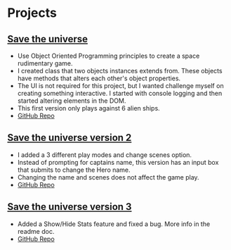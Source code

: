 # Projects

## [Save the universe](https://save-the-universe-wk5-mini-project.msoro.repl.co/)

- Use Object Oriented Programming principles to create a space rudimentary game.
- I created class that two objects instances extends from. These objects have methods that alters each other's object properties.
- The UI is not required for this project, but I wanted challenge myself on creating something interactive. I started with console logging and then started altering elements in the DOM.
- This first version only plays against 6 alien ships.
- [GitHub Repo](https://github.com/m-soro/Save_The_Universe)

## [Save the universe version 2](https://save-the-universe-wk5-mini-project-version2.msoro.repl.co/)

- I added a 3 different play modes and change scenes option.
- Instead of prompting for captains name, this version has an input box that submits to change the Hero name.
- Changing the name and scenes does not affect the game play.
- [GitHub Repo](https://github.com/m-soro/Save_The_Universe_Version_2)

## [Save the universe version 3](https://save-the-universe-wk5-mini-project-version3.msoro.repl.co/)

- Added a Show/Hide Stats feature and fixed a bug. More info in the readme doc.
- [GitHub Repo](https://github.com/m-soro/Save_The_Universe_Version_3)
